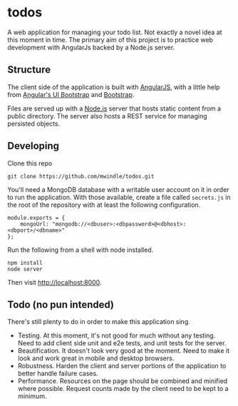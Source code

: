 todos
=====
A web application for managing your todo list. Not exactly a novel idea at this moment in time. The primary aim of this project is to practice web development with AngularJs backed by a Node.js server. 

## Structure
The client side of the application is built with [AngularJS](https://angularjs.org), with a little help from [Angular's UI Bootstrap](http://angular-ui.github.io/bootstrap) and [Bootstrap](http://getbootstrap.com). 

Files are served up with a [Node.js](http://nodejs.org) server that hosts static content from a public directory. The server also hosts a REST service for managing persisted objects. 

## Developing
Clone this repo
```
git clone https://github.com/mwindle/todos.git
```

You'll need a MongoDB database with a writable user account on it in order to run the application. With those available, create a file called `secrets.js` in the root of the repository with at least the following configuration. 
```
module.exports = {
	mongoUrl: "mongodb://<dbuser>:<dbpassword>@<dbhost>:<dbport>/<dbname>"
};
```

Run the following from a shell with node installed. 
```
npm install
node server
```

Then visit [http://localhost:8000](http://localhost:8000). 

## Todo (no pun intended)
There's still plenty to do in order to make this application sing. 
- Testing. At this moment, it's not good for much without any testing. Need to add client side unit and e2e tests, and unit tests for the server. 
- Beautification. It doesn't look very good at the moment. Need to make it look and work great in mobile and desktop browsers. 
- Robustness. Harden the client and server portions of the application to better handle failure cases. 
- Performance. Resources on the page should be combined and minified where possible. Request counts made by the client need to be kept to a minimum.  